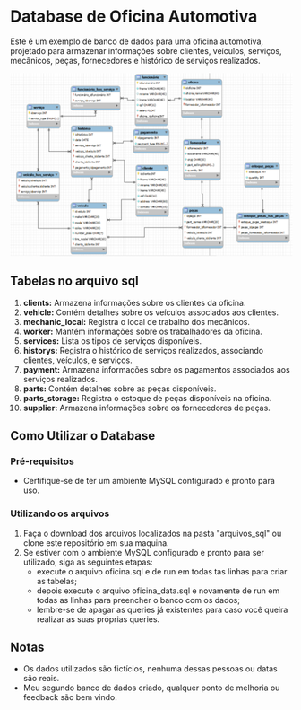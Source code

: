 # Database de Oficina Automotiva

Este é um exemplo de banco de dados para uma oficina automotiva, projetado para armazenar informações sobre clientes, veículos, serviços, mecânicos, peças, fornecedores e histórico de serviços realizados.

![Modelo Entidade-Relacionamento](./er_img/oficina_er.PNG)

## Tabelas no arquivo sql

1. **clients:** Armazena informações sobre os clientes da oficina.
2. **vehicle:** Contém detalhes sobre os veículos associados aos clientes.
3. **mechanic_local:** Registra o local de trabalho dos mecânicos.
4. **worker:** Mantém informações sobre os trabalhadores da oficina.
5. **services:** Lista os tipos de serviços disponíveis.
6. **historys:** Registra o histórico de serviços realizados, associando clientes, veículos, e serviços.
7. **payment:** Armazena informações sobre os pagamentos associados aos serviços realizados.
8. **parts:** Contém detalhes sobre as peças disponíveis.
9. **parts_storage:** Registra o estoque de peças disponíveis na oficina.
10. **supplier:** Armazena informações sobre os fornecedores de peças.

## Como Utilizar o Database

### Pré-requisitos

- Certifique-se de ter um ambiente MySQL configurado e pronto para uso.

### Utilizando os arquivos

1. Faça o download dos arquivos localizados na pasta "arquivos_sql" ou clone este repositório em sua maquina.
2. Se estiver com o ambiente MySQL configurado e pronto para ser utilizado, siga as seguintes etapas:
   - execute o arquivo oficina.sql e de run em todas tas linhas para criar as tabelas;
   - depois execute o arquivo oficina_data.sql e novamente de run em todas as linhas para preencher o banco com os dados;
   - lembre-se de apagar as queries já existentes para caso você queira realizar as suas próprias queries.

## Notas

- Os dados utilizados são fictícios, nenhuma dessas pessoas ou datas são reais.
- Meu segundo banco de dados criado, qualquer ponto de melhoria ou feedback são bem vindo.
